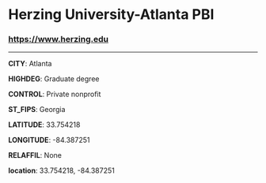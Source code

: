 # Herzing University-Atlanta PBI
### https://www.herzing.edu
---
**CITY**: Atlanta

**HIGHDEG**: Graduate degree

**CONTROL**: Private nonprofit

**ST_FIPS**: Georgia

**LATITUDE**: 33.754218

**LONGITUDE**: -84.387251

**RELAFFIL**: None

**location**: 33.754218, -84.387251
